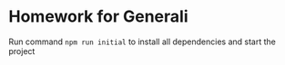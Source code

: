 # Homework for Generali

Run command ```npm run initial``` to install all dependencies and start the project